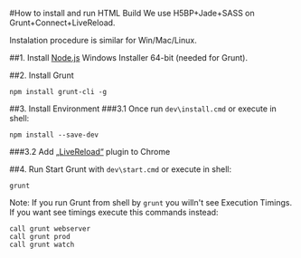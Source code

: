 #How to install and run HTML Build
We use H5BP+Jade+SASS on Grunt+Connect+LiveReload.

Instalation procedure is similar for Win/Mac/Linux.

##1. Install [Node.js](http://nodejs.org/download/)
Windows Installer 64-bit (needed for Grunt).

##2. Install Grunt
```
npm install grunt-cli -g
```

##3. Install Environment
###3.1 Once run `dev\install.cmd`
or execute in shell:
```
npm install --save-dev
```

###3.2 Add [„LiveReload“](https://chrome.google.com/webstore/detail/jnihajbhpnppcggbcgedagnkighmdlei?utm_source=chrome-app-launcher-info-dialog) plugin to Chrome

##4. Run
Start Grunt with `dev\start.cmd` or execute in shell:
```
grunt
```

Note: If you run Grunt from shell by `grunt` you willn't see Execution Timings. If you want see timings execute this commands instead:
```
call grunt webserver
call grunt prod
call grunt watch
```
